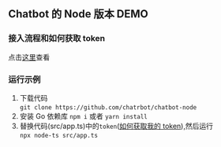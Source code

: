 ## Chatbot 的 Node 版本 DEMO

### 接入流程和如何获取 token

点击[这里](https://github.com/chatrbot/chatbot)查看

### 运行示例

1. 下载代码  
   `git clone https://github.com/chatrbot/chatbot-node`
2. 安装 Go 依赖库
   `npm i` 或者 `yarn install`
3. 替换代码(src/app.ts)中的`token`([如何获取我的 token](https://github.com/chatrbot/chatbot#faq)),然后运行  
   `npx node-ts src/app.ts`
